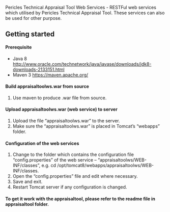 Pericles Technical Appraisal Tool Web Services - RESTFul web services which utilised by Pericles Technical Appraisal Tool. These services can also be used for other purpose. 

## Getting started

#### Prerequisite
* Java 8 http://www.oracle.com/technetwork/java/javase/downloads/jdk8-downloads-2133151.html
* Maven 3 https://maven.apache.org/

#### Build appraisaltoolws.war from source
1. Use maven to produce .war file from source.

#### Upload appraisaltoolws.war (web service) to server
1. Upload the file “appraisaltoolws.war” to the server.
1. Make sure the “appraisaltoolws.war” is placed in Tomcat’s “webapps” folder.

#### Configuration of the web services
1. Change to the folder which contains the configuration file “config.properties” of the web service – “appraisaltoolws/WEB-INF/classes”, e.g. cd /opt/tomcat8/webapps/appraisaltoolws/WEB-INF/classes.
1. Open the “config.properties” file and edit where necessary.
1. Save and exit.
1. Restart Tomcat server if any configuration is changed.

#### To get it work with the appraisaltool, please refer to the readme file in appraisaltool folder.   

